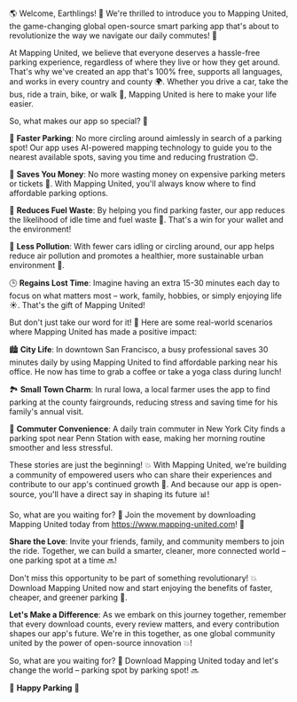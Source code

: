 🌎 Welcome, Earthlings! 🌈 We're thrilled to introduce you to Mapping United, the game-changing global open-source smart parking app that's about to revolutionize the way we navigate our daily commutes! 🚀

At Mapping United, we believe that everyone deserves a hassle-free parking experience, regardless of where they live or how they get around. That's why we've created an app that's 100% free, supports all languages, and works in every country and county 🌍. Whether you drive a car, take the bus, ride a train, bike, or walk 👣, Mapping United is here to make your life easier.

So, what makes our app so special? 🤔

🚗 **Faster Parking**: No more circling around aimlessly in search of a parking spot! Our app uses AI-powered mapping technology to guide you to the nearest available spots, saving you time and reducing frustration 😊.

💸 **Saves You Money**: No more wasting money on expensive parking meters or tickets 💸. With Mapping United, you'll always know where to find affordable parking options.

🚗 **Reduces Fuel Waste**: By helping you find parking faster, our app reduces the likelihood of idle time and fuel waste 🌟. That's a win for your wallet and the environment!

💪 **Less Pollution**: With fewer cars idling or circling around, our app helps reduce air pollution and promotes a healthier, more sustainable urban environment 🌳.

🕒 **Regains Lost Time**: Imagine having an extra 15-30 minutes each day to focus on what matters most – work, family, hobbies, or simply enjoying life ☀️. That's the gift of Mapping United!

But don't just take our word for it! 🤔 Here are some real-world scenarios where Mapping United has made a positive impact:

🏙️ **City Life**: In downtown San Francisco, a busy professional saves 30 minutes daily by using Mapping United to find affordable parking near his office. He now has time to grab a coffee or take a yoga class during lunch!

🏞️ **Small Town Charm**: In rural Iowa, a local farmer uses the app to find parking at the county fairgrounds, reducing stress and saving time for his family's annual visit.

🚂 **Commuter Convenience**: A daily train commuter in New York City finds a parking spot near Penn Station with ease, making her morning routine smoother and less stressful.

These stories are just the beginning! 💥 With Mapping United, we're building a community of empowered users who can share their experiences and contribute to our app's continued growth 🌈. And because our app is open-source, you'll have a direct say in shaping its future 📊!

So, what are you waiting for? 🤔 Join the movement by downloading Mapping United today from https://www.mapping-united.com! 📲

**Share the Love**: Invite your friends, family, and community members to join the ride. Together, we can build a smarter, cleaner, more connected world – one parking spot at a time 🔜!

Don't miss this opportunity to be part of something revolutionary! 💥 Download Mapping United now and start enjoying the benefits of faster, cheaper, and greener parking 🚀.

**Let's Make a Difference**: As we embark on this journey together, remember that every download counts, every review matters, and every contribution shapes our app's future. We're in this together, as one global community united by the power of open-source innovation 💥!

So, what are you waiting for? 🤔 Download Mapping United today and let's change the world – parking spot by parking spot! 🔜

🎉 **Happy Parking** 🎉